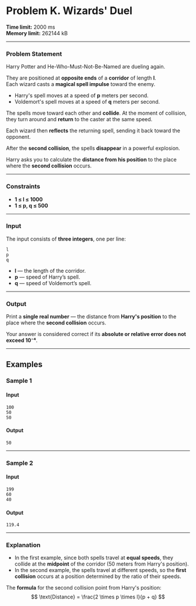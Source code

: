 # Problem K. Wizards' Duel  

**Time limit:** 2000 ms  
**Memory limit:** 262144 kB  

---

### **Problem Statement**  
Harry Potter and He-Who-Must-Not-Be-Named are dueling again.  

They are positioned at **opposite ends** of a **corridor** of length **l**.  
Each wizard casts a **magical spell impulse** toward the enemy.  

- Harry's spell moves at a speed of **p** meters per second.  
- Voldemort's spell moves at a speed of **q** meters per second.  

The spells move toward each other and **collide**. At the moment of collision, they turn around and **return** to the caster at the same speed.  

Each wizard then **reflects** the returning spell, sending it back toward the opponent.  

After the **second collision**, the spells **disappear** in a powerful explosion.  

Harry asks you to calculate the **distance from his position** to the place where the **second collision** occurs.

---

### **Constraints**  
- **1 ≤ l ≤ 1000**  
- **1 ≤ p, q ≤ 500**  

---

### **Input**  
The input consists of **three integers**, one per line:  
```
l
p
q
```
- **l** — the length of the corridor.  
- **p** — speed of Harry’s spell.  
- **q** — speed of Voldemort’s spell.  

---

### **Output**  
Print a **single real number** — the distance from **Harry's position** to the place where the **second collision** occurs.  

Your answer is considered correct if its **absolute or relative error does not exceed 10⁻⁴**.  

---

## **Examples**  

### **Sample 1**  
#### **Input**  
```
100
50
50
```
#### **Output**  
```
50
```

---

### **Sample 2**  
#### **Input**  
```
199
60
40
```
#### **Output**  
```
119.4
```

---

### **Explanation**  
- In the first example, since both spells travel at **equal speeds**, they collide at the **midpoint** of the corridor (50 meters from Harry's position).  
- In the second example, the spells travel at different speeds, so the **first collision** occurs at a position determined by the ratio of their speeds.  

The **formula** for the second collision point from Harry's position:  
$$
\text{Distance} = \frac{2 \times p \times l}{p + q}
$$

